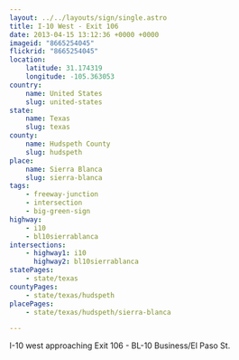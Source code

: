 ```yaml
---
layout: ../../layouts/sign/single.astro
title: I-10 West - Exit 106
date: 2013-04-15 13:12:36 +0000 +0000
imageid: "8665254045"
flickrid: "8665254045"
location:
    latitude: 31.174319
    longitude: -105.363053
country:
    name: United States
    slug: united-states
state:
    name: Texas
    slug: texas
county:
    name: Hudspeth County
    slug: hudspeth
place:
    name: Sierra Blanca
    slug: sierra-blanca
tags:
    - freeway-junction
    - intersection
    - big-green-sign
highway:
    - i10
    - bl10sierrablanca
intersections:
    - highway1: i10
      highway2: bl10sierrablanca
statePages:
    - state/texas
countyPages:
    - state/texas/hudspeth
placePages:
    - state/texas/hudspeth/sierra-blanca

---
```

I-10 west approaching Exit 106 - BL-10 Business/El Paso St.
